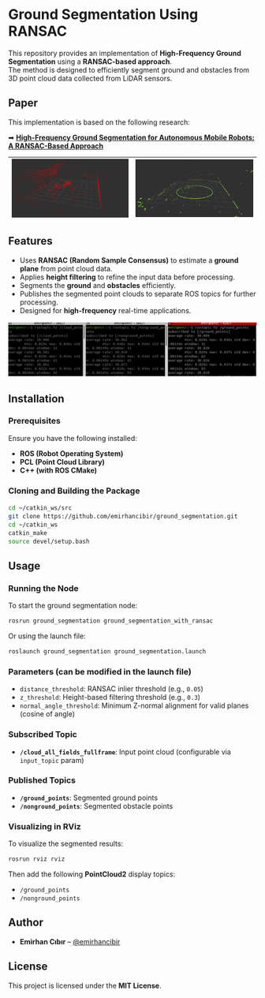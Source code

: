 # Ground Segmentation Using RANSAC

This repository provides an implementation of **High-Frequency Ground Segmentation** using a **RANSAC-based approach**.  
The method is designed to efficiently segment ground and obstacles from 3D point cloud data collected from LiDAR sensors.

## Paper

This implementation is based on the following research:

➡ [**High-Frequency Ground Segmentation for Autonomous Mobile Robots: A RANSAC-Based Approach**](https://www.researchgate.net/publication/387781572_High-Frequency_Ground_Segmentation_for_Autonomous_Mobile_Robots_A_RANSAC-Based_Approach)

| ![RANSAC Step 1](imgs/Picture2.png) | ![RANSAC Step 2](imgs/Picture3.png) |
|:--:|:--:|

## Features

- Uses **RANSAC (Random Sample Consensus)** to estimate a **ground plane** from point cloud data.
- Applies **height filtering** to refine the input data before processing.
- Segments the **ground** and **obstacles** efficiently.
- Publishes the segmented point clouds to separate ROS topics for further processing.
- Designed for **high-frequency** real-time applications.

![Pipeline](imgs/Picture1.png)

## Installation

### Prerequisites

Ensure you have the following installed:
- **ROS (Robot Operating System)**
- **PCL (Point Cloud Library)**
- **C++ (with ROS CMake)**

### Cloning and Building the Package

```bash
cd ~/catkin_ws/src
git clone https://github.com/emirhancibir/ground_segmentation.git
cd ~/catkin_ws
catkin_make
source devel/setup.bash
```

## Usage

### Running the Node

To start the ground segmentation node:

```bash
rosrun ground_segmentation ground_segmentation_with_ransac
```

Or using the launch file:

```bash
roslaunch ground_segmentation ground_segmentation.launch
```

### Parameters (can be modified in the launch file)

- `distance_threshold`: RANSAC inlier threshold (e.g., `0.05`)
- `z_threshold`: Height-based filtering threshold (e.g., `0.3`)
- `normal_angle_threshold`: Minimum Z-normal alignment for valid planes (cosine of angle)

### Subscribed Topic

- **`/cloud_all_fields_fullframe`**: Input point cloud (configurable via `input_topic` param)

### Published Topics

- **`/ground_points`**: Segmented ground points
- **`/nonground_points`**: Segmented obstacle points

### Visualizing in RViz

To visualize the segmented results:

```bash
rosrun rviz rviz
```

Then add the following **PointCloud2** display topics:
- `/ground_points`
- `/nonground_points`



## Author

- **Emirhan Cıbır** – [@emirhancibir](https://github.com/emirhancibir)

## License

This project is licensed under the **MIT License**.
